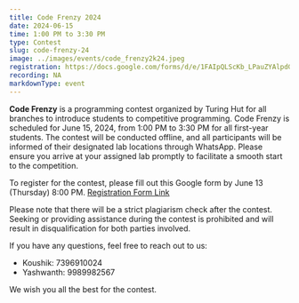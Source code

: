 ```yaml
---
title: Code Frenzy 2024
date: 2024-06-15
time: 1:00 PM to 3:30 PM
type: Contest
slug: code-frenzy-24
image: ../images/events/code_frenzy2k24.jpeg
registration: https://docs.google.com/forms/d/e/1FAIpQLScKb_LPauZYAlpdGXnT-GJIoNyv1qv-BFUUzyjCuFnrEPlMbw/viewform
recording: NA
markdownType: event
---
```

 
**Code Frenzy** is a programming contest organized by Turing Hut for all branches to introduce students to competitive programming. Code Frenzy is scheduled for June 15, 2024, from 1:00 PM to 3:30 PM for all first-year students. The contest will be conducted offline, and all participants will be informed of their designated lab locations through WhatsApp. Please ensure you arrive at your assigned lab promptly to facilitate a smooth start to the competition.
 
To register for the contest, please fill out this Google form by June 13 (Thursday) 8:00 PM.
[Registration Form Link](https://docs.google.com/forms/d/e/1FAIpQLScKb_LPauZYAlpdGXnT-GJIoNyv1qv-BFUUzyjCuFnrEPlMbw/viewform)
 
Please note that there will be a strict plagiarism check after the contest. Seeking or providing assistance during the contest is prohibited and will result in disqualification for both parties involved.
 
If you have any questions, feel free to reach out to us:
 
- Koushik: 7396910024
- Yashwanth: 9989982567
 
We wish you all the best for the contest.
